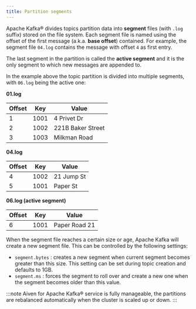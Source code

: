 ```yaml
---
title: Partition segments
---
```


Apache Kafka® divides topics partition data into **segment** files (with
`.log` suffix) stored on the file system. Each segment file is named
using the offset of the first message (a.k.a. **base offset**)
contained. For example, the segment file `04.log` contains the message
with offset `4` as first entry.

The last segment in the partition is called the **active segment** and
it is the only segment to which new messages are appended to.

In the example above the topic partition is divided into multiple
segments, with `06.log` being the active one:

**01.log**

| Offset | Key  | Value             |
| ------ | ---- | ----------------- |
| 1      | 1001 | 4 Privet Dr       |
| 2      | 1002 | 221B Baker Street |
| 3      | 1003 | Milkman Road      |

**04.log**

| Offset | Key  | Value      |
| ------ | ---- | ---------- |
| 4      | 1002 | 21 Jump St |
| 5      | 1001 | Paper St   |

**06.log (active segment)**

| Offset | Key  | Value         |
| ------ | ---- | ------------- |
| 6      | 1001 | Paper Road 21 |

When the segment file reaches a certain size or age, Apache Kafka will
create a new segment file. This can be controlled by the following
settings:

-   `segment.bytes` : creates a new segment when current segment becomes
    greater than this size. This setting can be set during topic
    creation and defaults to 1GB.
-   `segment.ms` : forces the segment to roll over and create a new one
    when the segment becomes older than this value.

:::note
Aiven for Apache Kafka® service is fully manageable, the partitions are
rebalanced automatically when the cluster is scaled up or down.
:::
